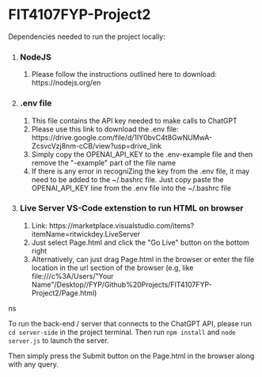 # FIT4107FYP-Project2

Dependencies needed to run the project locally:
<ol>
  <li> <h3> NodeJS </h3> </li>
    <ol>
      <li> Please follow the instructions outlined here to download: https://nodejs.org/en </li>
    </ol>
  <li> <h3> .env file </h3> </li> 
    <ol>
      <li> This file contains the API key needed to make calls to ChatGPT </li>
      <li> Please use this link to download the .env file: https://drive.google.com/file/d/1lY0bvC4t8GwNUMwA-ZcsvcVzj8nm-cCB/view?usp=drive_link </li>
      <li> Simply copy the OPENAI_API_KEY to the .env-example file and then remove the "-example" part of the file name </li>
      <li> If there is any error in recogniZing the key from the .env file, it may need to be added to the ~/.bashrc file. Just copy paste the OPENAI_API_KEY line from the .env file into the ~/.bashrc file </li>
    </ol>
  <li> <h3> Live Server VS-Code extenstion to run HTML on browser </h3> </li>
    <ol>
      <li> Link: https://marketplace.visualstudio.com/items?itemName=ritwickdey.LiveServer </li>
      <li> Just select Page.html and click the "Go Live" button on the bottom right </li>
      <li> Alternatively, can just drag Page.html in the browser or enter the file location in the url section of the browser (e.g, like file:///c%3A/Users/"Your Name"/Desktop//FYP/Github%20Projects/FIT4107FYP-Project2/Page.html) </li>
    </ol>
</ol>ns


To run the back-end / server that connects to the ChatGPT API, please run `cd server-side` in the project terminal.
Then run `npm install` and `node server.js` to launch the server.

Then simply press the Submit button on the Page.html in the browser along with any query.
